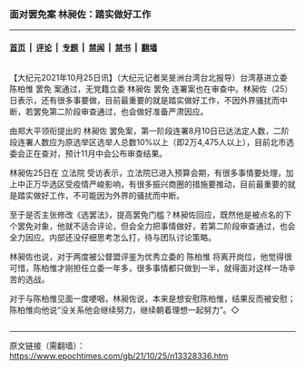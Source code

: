 ### 面对罢免案 林昶佐：踏实做好工作

---

#### [首页](../../../..?n13328336) &nbsp;|&nbsp; [评论](../../../../../epoch-comment?n13328336) &nbsp;|&nbsp; [专题](../../../../../epoch-special?n13328336) &nbsp;|&nbsp; [禁闻](../../../../../epoch-news?n13328336) &nbsp;|&nbsp; [禁书](../../../../../books?n13328336) &nbsp;|&nbsp; [翻墙](https://github.com/gfw-breaker/nogfw/blob/master/README.md?n13328336)


<div class="column" id="artbody" itemprop="articleBody">
 <!-- article content begin -->
 <p>
  【大纪元2021年10月25日讯】（大纪元记者吴旻洲台湾台北报导）台湾基进立委
  <ok href="https://www.epochtimes.com/gb/tag/%E9%99%88%E6%9F%8F%E6%83%9F.html">
   陈柏惟
  </ok>
  <ok href="https://www.epochtimes.com/gb/tag/%E7%BD%A2%E5%85%8D.html">
   罢免
  </ok>
  案通过，无党籍立委
  <ok href="https://www.epochtimes.com/gb/tag/%E6%9E%97%E6%98%B6%E4%BD%90.html">
   林昶佐
  </ok>
  <ok href="https://www.epochtimes.com/gb/tag/%E7%BD%A2%E5%85%8D.html">
   罢免
  </ok>
  连署案也在审查中。林昶佐（25）日表示，还有很多事要做，目前最重要的就是踏实做好工作，不因外界骚扰而中断，若罢免第二阶段审查通过，也会做好准备严肃因应。
 </p>
 <p>
  由郑大平领衔提出的
  <ok href="https://www.epochtimes.com/gb/tag/%E6%9E%97%E6%98%B6%E4%BD%90.html">
   林昶佐
  </ok>
  罢免案，第一阶段连署8月10日已达法定人数，二阶段连署人数应为原选举区选举人总数10%以上（即2万4,475人以上），目前北市选委会正在查对，预计11月中会公布审查结果。
 </p>
 <p>
  林昶佐25日在
  <ok href="https://www.epochtimes.com/gb/tag/%E7%AB%8B%E6%B3%95%E9%99%A2.html">
   立法院
  </ok>
  受访表示，立法院已进入预算会期，有很多事情要处理，加上中正万华选区受疫情严峻影响，有很多振兴商圈的措施要推动，目前最重要的就是踏实做好工作，不可能因为外界的骚扰而中断。
 </p>
 <p>
  至于是否主张修改《选罢法》，提高罢免门槛？林昶佐回应，既然他是被点名的下个罢免对象，他就不适合评论，但会全力把事情做好，若第二阶段审查通过，也会全力因应。内部还没仔细思考怎么打，待与团队讨论策略。
 </p>
 <p>
  林昶佐也说，对于两度被公督盟评鉴为优秀立委的
  <ok href="https://www.epochtimes.com/gb/tag/%E9%99%88%E6%9F%8F%E6%83%9F.html">
   陈柏惟
  </ok>
  将离开岗位，他觉得很可惜，陈柏惟才刚担任立委一年多，很多事情都只做到一半，就得面对这样一场辛苦的选战。
 </p>
 <p>
  对于与陈柏惟见面一度哽咽，林昶佐说，本来是想安慰陈柏惟，结果反而被安慰；陈柏惟向他说“没关系他会继续努力，继续朝着理想一起努力”。◇
 </p>
 <!-- article content end -->
</div>


---

原文链接（需翻墙）：https://www.epochtimes.com/gb/21/10/25/n13328336.htm